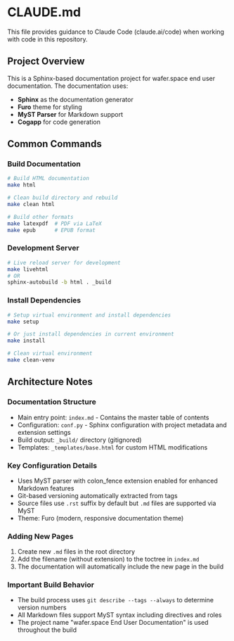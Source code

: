 # CLAUDE.md

This file provides guidance to Claude Code (claude.ai/code) when working with code in this repository.

## Project Overview

This is a Sphinx-based documentation project for wafer.space end user documentation. The documentation uses:
- **Sphinx** as the documentation generator
- **Furo** theme for styling
- **MyST Parser** for Markdown support
- **Cogapp** for code generation

## Common Commands

### Build Documentation
```bash
# Build HTML documentation
make html

# Clean build directory and rebuild
make clean html

# Build other formats
make latexpdf  # PDF via LaTeX
make epub      # EPUB format
```

### Development Server
```bash
# Live reload server for development
make livehtml
# OR
sphinx-autobuild -b html . _build
```

### Install Dependencies
```bash
# Setup virtual environment and install dependencies
make setup

# Or just install dependencies in current environment
make install

# Clean virtual environment
make clean-venv
```

## Architecture Notes

### Documentation Structure
- Main entry point: `index.md` - Contains the master table of contents
- Configuration: `conf.py` - Sphinx configuration with project metadata and extension settings
- Build output: `_build/` directory (gitignored)
- Templates: `_templates/base.html` for custom HTML modifications

### Key Configuration Details
- Uses MyST parser with colon_fence extension enabled for enhanced Markdown features
- Git-based versioning automatically extracted from tags
- Source files use `.rst` suffix by default but `.md` files are supported via MyST
- Theme: Furo (modern, responsive documentation theme)

### Adding New Pages
1. Create new `.md` files in the root directory
2. Add the filename (without extension) to the toctree in `index.md`
3. The documentation will automatically include the new page in the build

### Important Build Behavior
- The build process uses `git describe --tags --always` to determine version numbers
- All Markdown files support MyST syntax including directives and roles
- The project name "wafer.space End User Documentation" is used throughout the build